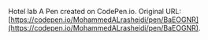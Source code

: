 Hotel lab
A Pen created on CodePen.io. Original URL: [https://codepen.io/MohammedALrasheidi/pen/BaEOGNR](https://codepen.io/MohammedALrasheidi/pen/BaEOGNR).

